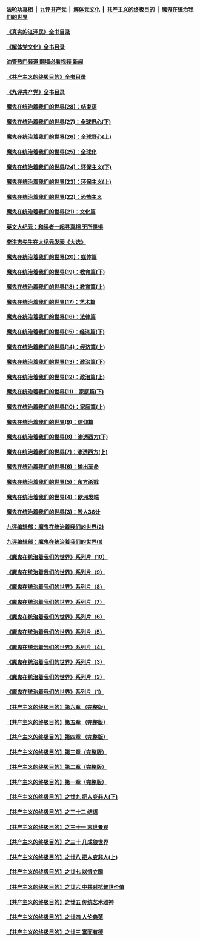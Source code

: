 ####  [法轮功真相](../../../../basic/blob/master/README.md?t=07131301) &nbsp;|&nbsp; [九评共产党](../../../../9ping.md/blob/master/README.md?t=07131301) &nbsp;|&nbsp; [解体党文化](../../../../jtdwh.md/blob/master/README.md?t=07131301)  &nbsp;|&nbsp; [共产主义的终极目的](../../../../gczydzjmd.md/blob/master/README.md?t=07131301) &nbsp;|&nbsp; [魔鬼在统治我们的世界](../../../../mgztzwmdsj.md/blob/master/README.md?t=07131301) 

#### [《真实的江泽民》全书目录](../pages/nsc422/n13721399.md?t=07131301) 

#### [《解体党文化》全书目录](../pages/nsc422/n13721157.md?t=07131301) 

#### [油管热门频道 翻墙必看视频 新闻](http://45.76.130.85:81/youtube.html?07131301)

#### [《共产主义的终极目的》全书目录](../pages/nsc422/n13721048.md?t=07131301) 

#### [《九评共产党》全书目录](../pages/nsc422/n13708085.md?t=07131301) 

#### [魔鬼在统治着我们的世界(28)：结束语](../pages/nsc422/n10936246.md?t=07131301) 

#### [魔鬼在统治着我们的世界(27)：全球野心(下)](../pages/nsc422/n10928319.md?t=07131301) 

#### [魔鬼在统治着我们的世界(26)：全球野心(上)](../pages/nsc422/n10900318.md?t=07131301) 

#### [魔鬼在统治着我们的世界(25)：全球化](../pages/nsc422/n10788205.md?t=07131301) 

#### [魔鬼在统治着我们的世界(24)：环保主义(下)](../pages/nsc422/n10695307.md?t=07131301) 

#### [魔鬼在统治着我们的世界(23)：环保主义(上)](../pages/nsc422/n10688613.md?t=07131301) 

#### [魔鬼在统治着我们的世界(22)：恐怖主义](../pages/nsc422/n10614727.md?t=07131301) 

#### [魔鬼在统治着我们的世界(21)：文化篇](../pages/nsc422/n10597706.md?t=07131301) 

#### [英文大纪元：和读者一起寻真相 无所畏惧](../pages/nsc422/n12542027.md?t=07131301) 

#### [李洪志先生在大纪元发表《大选》](../pages/nsc422/n12534746.md?t=07131301) 

#### [魔鬼在统治着我们的世界(20)：媒体篇](../pages/nsc422/n10586579.md?t=07131301) 

#### [魔鬼在统治着我们的世界(19)：教育篇(下)](../pages/nsc422/n10564808.md?t=07131301) 

#### [魔鬼在统治着我们的世界(18)：教育篇(上)](../pages/nsc422/n10526970.md?t=07131301) 

#### [魔鬼在统治着我们的世界(17)：艺术篇](../pages/nsc422/n10499093.md?t=07131301) 

#### [魔鬼在统治着我们的世界(16)：法律篇](../pages/nsc422/n10485969.md?t=07131301) 

#### [魔鬼在统治着我们的世界(15)：经济篇(下)](../pages/nsc422/n10469975.md?t=07131301) 

#### [魔鬼在统治着我们的世界(14)：经济篇(上)](../pages/nsc422/n10457370.md?t=07131301) 

#### [魔鬼在统治着我们的世界(13)：政治篇(下)](../pages/nsc422/n10448270.md?t=07131301) 

#### [魔鬼在统治着我们的世界(12)：政治篇(上)](../pages/nsc422/n10444576.md?t=07131301) 

#### [魔鬼在统治着我们的世界(11)：家庭篇(下)](../pages/nsc422/n10440961.md?t=07131301) 

#### [魔鬼在统治着我们的世界(10)：家庭篇(上)](../pages/nsc422/n10435448.md?t=07131301) 

#### [魔鬼在统治着我们的世界(9)：信仰篇](../pages/nsc422/n10432159.md?t=07131301) 

#### [魔鬼在统治着我们的世界(8)：渗透西方(下)](../pages/nsc422/n10429603.md?t=07131301) 

#### [魔鬼在统治着我们的世界(7)：渗透西方(上)](../pages/nsc422/n10426013.md?t=07131301) 

#### [魔鬼在统治着我们的世界(6)：输出革命](../pages/nsc422/n10421536.md?t=07131301) 

#### [魔鬼在统治着我们的世界(5)：东方杀戮](../pages/nsc422/n10417707.md?t=07131301) 

#### [魔鬼在统治着我们的世界(4)：欧洲发端](../pages/nsc422/n10414890.md?t=07131301) 

#### [魔鬼在统治着我们的世界(3)：毁人36计](../pages/nsc422/n10411583.md?t=07131301) 

#### [九评编辑部：魔鬼在统治着我们的世界(2)](../pages/nsc422/n10410036.md?t=07131301) 

#### [九评编辑部：魔鬼在统治着我们的世界(1)](../pages/nsc422/n10406825.md?t=07131301) 

#### [《魔鬼在统治着我们的世界》系列片（10）](../pages/nsc422/n12292670.md?t=07131301) 

#### [《魔鬼在统治着我们的世界》系列片（9）](../pages/nsc422/n12290859.md?t=07131301) 

#### [《魔鬼在统治着我们的世界》系列片（8）](../pages/nsc422/n12287445.md?t=07131301) 

#### [《魔鬼在统治着我们的世界》系列片（7）](../pages/nsc422/n12283425.md?t=07131301) 

#### [《魔鬼在统治着我们的世界》系列片（6）](../pages/nsc422/n12282314.md?t=07131301) 

#### [《魔鬼在统治着我们的世界》系列片（5）](../pages/nsc422/n12281419.md?t=07131301) 

#### [《魔鬼在统治着我们的世界》系列片（4）](../pages/nsc422/n12274024.md?t=07131301) 

#### [《魔鬼在统治着我们的世界》系列片（3）](../pages/nsc422/n12271322.md?t=07131301) 

#### [《魔鬼在统治着我们的世界》系列片（2）](../pages/nsc422/n12269049.md?t=07131301) 

#### [《魔鬼在统治着我们的世界》系列片（1）](../pages/nsc422/n12267575.md?t=07131301) 

#### [【共产主义的终极目的】第六章 （完整版）](../pages/nsc422/n11428913.md?t=07131301) 

#### [【共产主义的终极目的】第五章 （完整版）](../pages/nsc422/n11428912.md?t=07131301) 

#### [【共产主义的终极目的】第四章 （完整版）](../pages/nsc422/n11428907.md?t=07131301) 

#### [【共产主义的终极目的】第三章（完整版）](../pages/nsc422/n11428848.md?t=07131301) 

#### [【共产主义的终极目的】第二章（完整版）](../pages/nsc422/n11428831.md?t=07131301) 

#### [【共产主义的终极目的】第一章（完整版）](../pages/nsc422/n11417651.md?t=07131301) 

#### [【共产主义的终极目的】之廿九 把人变非人(下)](../pages/nsc422/n11344140.md?t=07131301) 

#### [【共产主义的终极目的】之三十二 结语](../pages/nsc422/n11360535.md?t=07131301) 

#### [【共产主义的终极目的】之三十一 末世景观](../pages/nsc422/n11351129.md?t=07131301) 

#### [【共产主义的终极目的】之三十 几成狼世界](../pages/nsc422/n11348280.md?t=07131301) 

#### [【共产主义的终极目的】之廿八 把人变非人(上)](../pages/nsc422/n11340492.md?t=07131301) 

#### [【共产主义的终极目的】之廿七 以恨立国](../pages/nsc422/n11336944.md?t=07131301) 

#### [【共产主义的终极目的】之廿六 中共对抗普世价值](../pages/nsc422/n11324785.md?t=07131301) 

#### [【共产主义的终极目的】之廿五 传统艺术颂神](../pages/nsc422/n11296396.md?t=07131301) 

#### [【共产主义的终极目的】之廿四 人伦典范](../pages/nsc422/n11296397.md?t=07131301) 

#### [【共产主义的终极目的】之廿三 富而有德](../pages/nsc422/n11283598.md?t=07131301) 

<img src='http://gfw-breaker.win/goodnews/indexes/nsc422.md' width='0px' height='0px'/>
